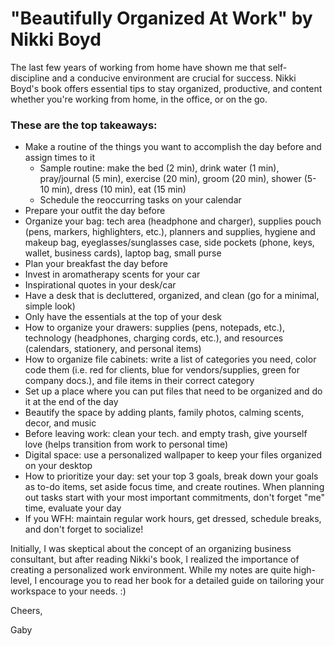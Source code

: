 # "Beautifully Organized At Work" by Nikki Boyd

The last few years of working from home have shown me that self-discipline and a conducive environment are crucial for success. Nikki Boyd's book offers essential tips to stay organized, productive, and content whether you're working from home, in the office, or on the go. 

### These are the top takeaways:
- Make a routine of the things you want to accomplish the day before and assign times to it
  - Sample routine: make the bed (2 min), drink water (1 min), pray/journal (5 min), exercise (20 min), groom (20 min), shower (5-10 min), dress (10 min), eat (15 min)
  - Schedule the reoccurring tasks on your calendar
- Prepare your outfit the day before
- Organize your bag: tech area (headphone and charger), supplies pouch (pens, markers, highlighters, etc.), planners and supplies, hygiene and makeup bag, eyeglasses/sunglasses case, side pockets (phone, keys, wallet, business cards), laptop bag, small purse
- Plan your breakfast the day before
- Invest in aromatherapy scents for your car
- Inspirational quotes in your desk/car
- Have a desk that is decluttered, organized, and clean (go for a minimal, simple look)
- Only have the essentials at the top of your desk
- How to organize your drawers: supplies (pens, notepads, etc.), technology (headphones, charging cords, etc.), and resources (calendars, stationery, and personal items)
- How to organize file cabinets: write a list of categories you need, color code them (i.e. red for clients, blue for vendors/supplies, green for company docs.), and file items in their correct category
- Set up a place where you can put files that need to be organized and do it at the end of the day
- Beautify the space by adding plants, family photos, calming scents, decor, and music
- Before leaving work: clean your tech. and empty trash, give yourself love (helps transition from work to personal time)
- Digital space: use a personalized wallpaper to keep your files organized on your desktop
- How to prioritize your day: set your top 3 goals, break down your goals as to-do items, set aside focus time, and create routines. When planning out tasks start with your most important commitments, don't forget "me" time, evaluate your day
- If you WFH: maintain regular work hours, get dressed, schedule breaks, and don't forget to socialize!

Initially, I was skeptical about the concept of an organizing business consultant, but after reading Nikki's book, I realized the importance of creating a personalized work environment. While my notes are quite high-level, I encourage you to read her book for a detailed guide on tailoring your workspace to your needs. :)

Cheers,

Gaby
